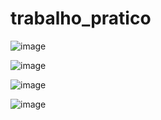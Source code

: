 # trabalho_pratico


![image](https://github.com/user-attachments/assets/8152d068-b3e2-4901-8a4e-cd3fea29afed)

![image](https://github.com/user-attachments/assets/9571cb35-6124-4d86-b876-2a1e46f35099)


![image](https://github.com/user-attachments/assets/b35747fe-3b0b-4c96-8e8a-f61fcdfe5461)

![image](https://github.com/user-attachments/assets/57bbcfde-9024-4ab2-9310-393ef3149c01)
